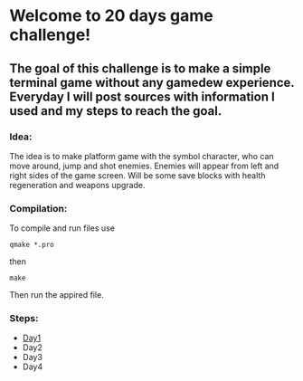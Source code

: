 # Welcome to 20 days game challenge!

## The goal of this challenge is to make a simple terminal game without any gamedew experience. Everyday I will post sources with information I used and my steps to reach the goal.

### Idea:

The idea is to make platform game with the symbol character, who can move around, jump and shot enemies.
Enemies will appear from left and right sides of the game screen. Will be some save blocks with health
regeneration and weapons upgrade.


### Compilation:

To compile and run files use 

```
qmake *.pro
```
then 

```
make
```
Then run the appired file.

### Steps:



* [Day1](https://github.com/lll-phill-lll/20daysGameChallenge/tree/master/Day1)
* Day2
* Day3
* Day4


